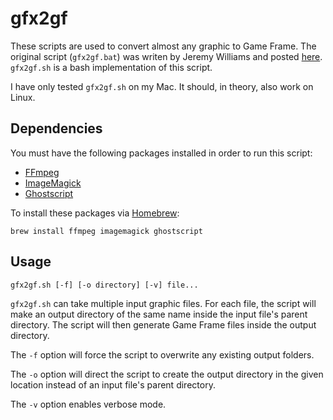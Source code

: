 gfx2gf
======
These scripts are used to convert almost any graphic to Game Frame.
The original script (`gfx2gf.bat`) was writen by Jeremy Williams and
posted [here][1]. `gfx2gf.sh` is a bash implementation of this script.

I have only tested `gfx2gf.sh` on my Mac. It should, in theory, also
work on Linux.

Dependencies
------------
You must have the following packages installed in order to run this
script:

 - [FFmpeg][2]
 - [ImageMagick][3]
 - [Ghostscript][4]

To install these packages via [Homebrew][5]:

    brew install ffmpeg imagemagick ghostscript

Usage
-----

    gfx2gf.sh [-f] [-o directory] [-v] file...

`gfx2gf.sh` can take multiple input graphic files. For each file,
the script will make an output directory of the same name inside the
input file's parent directory. The script will then generate Game
Frame files inside the output directory.

The `-f` option will force the script to overwrite any existing
output folders.

The `-o` option will direct the script to create the output
directory in the given location instead of an input file's parent
directory.

The `-v` option enables verbose mode.


  [1]: http://ledseq.com/forums/topic/graphic-conversion-tool-gfx2gf/#post-1220
  [2]: https://www.ffmpeg.org/
  [3]: http://www.imagemagick.org/
  [4]: http://www.ghostscript.com/
  [5]: http://brew.sh/
